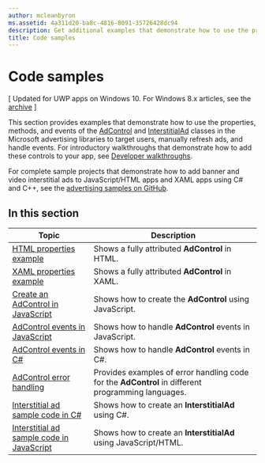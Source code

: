 ```yaml
---
author: mcleanbyron
ms.assetid: 4a311d20-ba8c-4816-8091-35726428dc94
description: Get additional examples that demonstrate how to use the properties, methods, and events of the AdControl and InterstitialAd classes in the Microsoft advertising libraries.
title: Code samples
---
```


# Code samples


\[ Updated for UWP apps on Windows 10. For Windows 8.x articles, see the [archive](http://go.microsoft.com/fwlink/p/?linkid=619132) \]

This section provides examples that demonstrate how to use the properties, methods, and events of the [AdControl](https://msdn.microsoft.com/library/windows/apps/microsoft.advertising.winrt.ui.adcontrol.aspx) and [InterstitialAd](https://msdn.microsoft.com/library/windows/apps/microsoft.advertising.winrt.ui.interstitialad.aspx)  classes in the Microsoft advertising libraries to target users, manually refresh ads, and handle events. For introductory walkthroughs that demonstrate how to add these controls to your app, see [Developer walkthroughs](developer-walkthroughs.md).

For complete sample projects that demonstrate how to add banner and video interstitial ads to JavaScript/HTML apps and XAML apps using C# and C++, see the [advertising samples on GitHub](http://aka.ms/githubads).

## In this section

|  Topic    | Description |               
|----------|-------|
| [HTML properties example](html-properties-example.md)     | Shows a fully attributed **AdControl** in HTML.        |
| [XAML properties example](xaml-properties-example.md)     | Shows a fully attributed **AdControl** in XAML.        |
| [Create an AdControl in JavaScript](create-an-adcontrol-in-javascript.md)     | Shows how to create the **AdControl** using JavaScript.        |
| [AdControl events in JavaScript](adcontrol-events-in-javascript.md)     | Shows how to handle **AdControl** events in JavaScript.       |
| [AdControl events in C#](adcontrol-events-in-c.md)     | Shows how to handle **AdControl** events in C#.       |
| [AdControl error handling](adcontrol-error-handling.md)     | Provides examples of error handling code for the **AdControl** in different programming languages.        |
| [Interstitial ad sample code in C#](interstitial-ad-sample-code-in-c.md)   | Shows how to create an <strong>InterstitialAd</strong> using C#.        |
| [Interstitial ad sample code in JavaScript](interstitial-ad-sample-code-in-javascript.md)       | Shows how to create an <strong>InterstitialAd</strong> using JavaScript/HTML.        |



 

 

 
